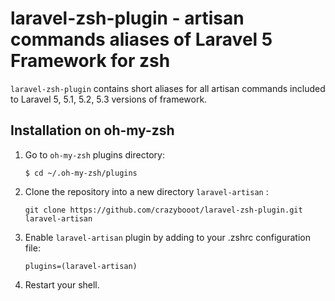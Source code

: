 # laravel-zsh-plugin - artisan commands aliases of Laravel 5 Framework for zsh

`laravel-zsh-plugin` contains short aliases for all artisan commands
included to Laravel 5, 5.1, 5.2, 5.3 versions of framework. 

## Installation on oh-my-zsh

1. Go to `oh-my-zsh` plugins directory:

    ```console
    $ cd ~/.oh-my-zsh/plugins
    ```

2. Clone the repository into a new directory `laravel-artisan` :

    ```console
    git clone https://github.com/crazybooot/laravel-zsh-plugin.git laravel-artisan
    ```

3. Enable `laravel-artisan` plugin by adding to your .zshrc configuration file:

    ```console
    plugins=(laravel-artisan)
    ```

4. Restart your shell.
